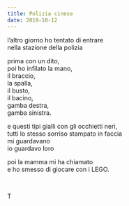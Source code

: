 ```yaml
---
title: Polizia cinese
date: 2019-10-12
---
```

l’altro giorno ho tentato di entrare  
nella stazione della polizia

prima con un dito,  
poi ho infilato la mano,  
il braccio,  
la spalla,  
il busto,  
il bacino,  
gamba destra,  
gamba sinistra.

e questi tipi gialli con gli occhietti neri,  
tutti lo stesso sorriso stampato in faccia  
mi guardavano  
io guardavo loro

poi la mamma mi ha chiamato  
e ho smesso di giocare con i LEGO.

<br>

T

